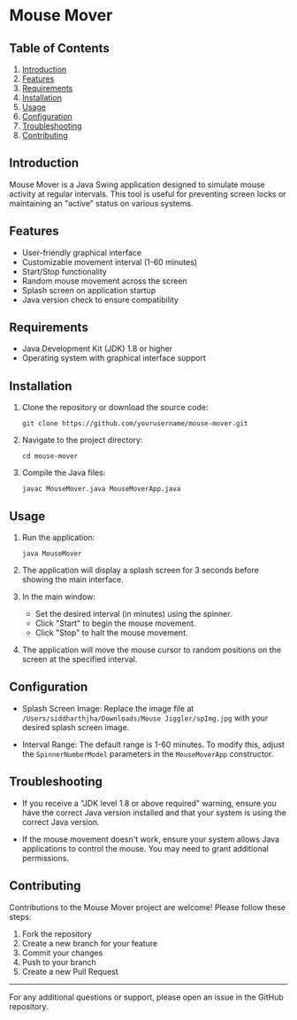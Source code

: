 # Mouse Mover

## Table of Contents
1. [Introduction](#introduction)
2. [Features](#features)
3. [Requirements](#requirements)
4. [Installation](#installation)
5. [Usage](#usage)
6. [Configuration](#configuration)
7. [Troubleshooting](#troubleshooting)
8. [Contributing](#contributing)

## Introduction

Mouse Mover is a Java Swing application designed to simulate mouse activity at regular intervals. This tool is useful for preventing screen locks or maintaining an "active" status on various systems.

## Features

- User-friendly graphical interface
- Customizable movement interval (1-60 minutes)
- Start/Stop functionality
- Random mouse movement across the screen
- Splash screen on application startup
- Java version check to ensure compatibility

## Requirements

- Java Development Kit (JDK) 1.8 or higher
- Operating system with graphical interface support

## Installation

1. Clone the repository or download the source code:
   ```
   git clone https://github.com/yourusername/mouse-mover.git
   ```

2. Navigate to the project directory:
   ```
   cd mouse-mover
   ```

3. Compile the Java files:
   ```
   javac MouseMover.java MouseMoverApp.java
   ```

## Usage

1. Run the application:
   ```
   java MouseMover
   ```

2. The application will display a splash screen for 3 seconds before showing the main interface.

3. In the main window:
   - Set the desired interval (in minutes) using the spinner.
   - Click "Start" to begin the mouse movement.
   - Click "Stop" to halt the mouse movement.

4. The application will move the mouse cursor to random positions on the screen at the specified interval.

## Configuration

- Splash Screen Image: Replace the image file at `/Users/siddharthjha/Downloads/Mouse Jiggler/spImg.jpg` with your desired splash screen image.

- Interval Range: The default range is 1-60 minutes. To modify this, adjust the `SpinnerNumberModel` parameters in the `MouseMoverApp` constructor.

## Troubleshooting

- If you receive a "JDK level 1.8 or above required" warning, ensure you have the correct Java version installed and that your system is using the correct Java version.

- If the mouse movement doesn't work, ensure your system allows Java applications to control the mouse. You may need to grant additional permissions.

## Contributing

Contributions to the Mouse Mover project are welcome! Please follow these steps:

1. Fork the repository
2. Create a new branch for your feature
3. Commit your changes
4. Push to your branch
5. Create a new Pull Request


---

For any additional questions or support, please open an issue in the GitHub repository.
